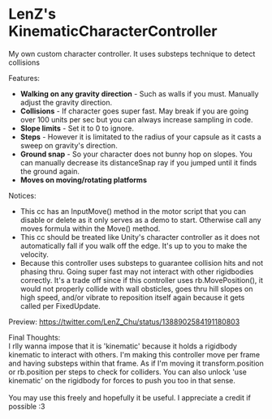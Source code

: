 # LenZ's KinematicCharacterController
My own custom character controller. It uses substeps technique to detect collisions

Features:

- **Walking on any gravity direction** - Such as walls if you must. Manually adjust the gravity direction.
- **Collisions** - If character goes super fast. May break if you are going over 100 units per sec but you can always increase sampling in code.
- **Slope limits** - Set it to 0 to ignore.
- **Steps** - However it is limitated to the radius of your capsule as it casts a sweep on gravity's direction.
- **Ground snap** - So your character does not bunny hop on slopes. You can manually decrease its distanceSnap ray if you jumped until it finds the ground again.
- **Moves on moving/rotating platforms**

Notices:

- This cc has an InputMove() method in the motor script that you can disable or delete as it only serves as a demo to start. Otherwise call any moves formula within the Move() method.
- This cc should be treated like Unity's character controller as it does not automatically fall if you walk off the edge. It's up to you to make the velocity. 
- Because this controller uses substeps to guarantee collision hits and not phasing thru. Going super fast may not interact with other rigidbodies correctly. It's a trade off since if this controller uses rb.MovePosition(), it would not properly collide with wall obsticles, goes thru hill slopes on high speed, and/or vibrate to reposition itself again because it gets called per FixedUpdate.

Preview:
https://twitter.com/LenZ_Chu/status/1388902584191180803


Final Thoughts:
 <br/> I rlly wanna impose that it is 'kinematic' because it holds a rigidbody kinematic to interact with others. I'm making this controller move per frame and having substeps within that frame. As if I'm moving it transform.position or rb.position per steps to check for colliders. You can also unlock 'use kinematic' on the rigidbody for forces to push you too in that sense.
<br/> <br/> You may use this freely and hopefully it be useful. I appreciate a credit if possible  :3
